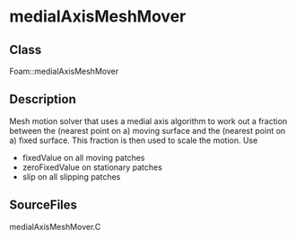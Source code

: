 # medialAxisMeshMover 
## Class
Foam::medialAxisMeshMover

## Description
Mesh motion solver that uses a medial axis algorithm to work
out a fraction between the (nearest point on a) moving surface
and the (nearest point on a) fixed surface.
This fraction is then used to scale the motion. Use
- fixedValue on all moving patches
- zeroFixedValue on stationary patches
- slip on all slipping patches

## SourceFiles
medialAxisMeshMover.C

